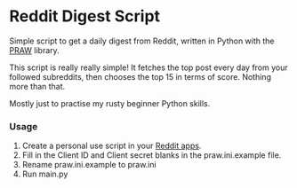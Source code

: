 # Reddit Digest Script

Simple script to get a daily digest from Reddit, written in Python with the [PRAW](https://github.com/praw-dev/praw) library.

This script is really really simple! It fetches the top post every day from your followed subreddits, then chooses the top 15 in terms of score. Nothing more than that.

Mostly just to practise my rusty beginner Python skills.

### Usage
1. Create a personal use script in your [Reddit apps](https://www.reddit.com/prefs/apps).
2. Fill in the Client ID and Client secret blanks in the praw.ini.example file.
3. Rename praw.ini.example to praw.ini
4. Run main.py